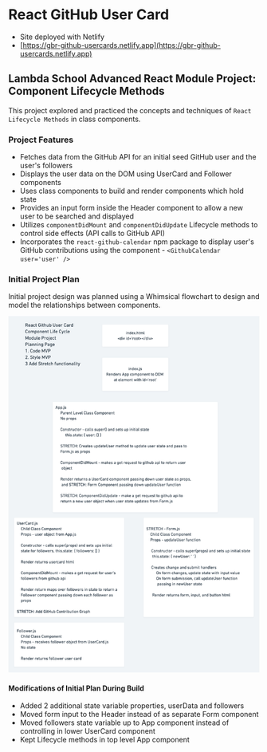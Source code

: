 # React GitHub User Card 
* Site deployed with Netlify
* [https://gbr-github-usercards.netlify.app](https://gbr-github-usercards.netlify.app)

## Lambda School Advanced React Module Project: Component Lifecycle Methods

This project explored and practiced the concepts and techniques of `React Lifecycle Methods` in class components. 

### Project Features

- Fetches data from the GitHub API for an initial seed GitHub user and the user's followers
- Displays the user data on the DOM using UserCard and Follower components
- Uses class components to build and render components which hold state
- Provides an input form inside the Header component to allow a new user to be searched and displayed
- Utilizes `componentDidMount` and `componentDidUpdate` Lifecycle methods to control side effects (API calls to GitHub API)
- Incorporates the `react-github-calendar` npm package to display user's GitHub contributions using the component - `<GithubCalendar user='user' />` 

### Initial Project Plan

Initial project design was planned using a Whimsical flowchart to design and model the relationships between components. 

![whimsical image](https://raw.githubusercontent.com/ginabethrussell/React-Github-User-Card/main/public/app_plan.png)

#### Modifications of Initial Plan During Build
- Added 2 additional state variable properties, userData and followers
- Moved form input to the Header instead of as separate Form component
- Moved followers state variable up to App component instead of controlling in lower UserCard component
- Kept Lifecycle methods in top level App component
